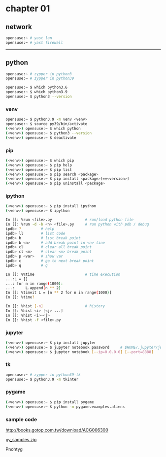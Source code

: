 # chapter 01

## network

```bash
opensuse:~ # yast lan
opensuse:~ # yast firewall
```


---

## python

```bash
opensuse:~ # zypper in python3
opensuse:~ # zypper in python39

opensuse:~ $ which python3.6
opensuse:~ $ which python3.9
opensuse:~ $ python3 --version
```


### venv

```bash
opensuse:~ $ python3.9 -m venv <venv>
opensuse:~ $ source py39/bin/activate
(<venv>) opensuse:~ $ which python
(<venv>) opensuse:~ $ python3 --version
(<venv>) opensuse:~ $ deactivate
```


### pip

```bash
(<venv>) opensuse:~ $ which pip
(<venv>) opensuse:~ $ pip help
(<venv>) opensuse:~ $ pip list
(<venv>) opensuse:~ $ pip search <package>
(<venv>) opensuse:~ $ pip install <package>[==<version>]
(<venv>) opensuse:~ $ pip uninstall <package>
```

### ipython

```bash
(<venv>) opensuse:~ $ pip install ipython
(<venv>) opensuse:~ $ ipython

In []: %run <file>.py               # run/load python file
In []: %run -d -b <n> <file>.py     # run python with pdb / debug
ipdb> ?         # help
ipdb> ll        # list code
ipdb> b         # list break point
ipdb> b <n>     # add break point in <n> line
ipdb> cl        # clear all break point
ipdb> cl <m>    # clear <m> break point
ipdb> p <var>   # show var
ipdb> c         # go to next break point
ipdb> q         # q

In []: %%time                       # time execution
...:L = []
...: for n in range(1000):
...:     L.append(n ** 2)
In []: %timeit L = [n ** 2 for n in range(1000)]
In []: %time?

In []: %hist [-n]                   # history
In []: %hist <i> [<j> ...]
In []: %hist <i>-<j>
In []: %hist -f <file>.py
```


### jupyter

```bash
(<venv>) opensuse:~ $ pip install jupyter
(<venv>) opensuse:~ $ jupyter notebook password     # $HOME/.jupyter/jupyter_notebook_config.json
(<venv>) opensuse:~ $ jupyter notebook [--ip=0.0.0.0] [--port=8888]
```


### tk

```bash
opensuse:~ # zypper in python39-tk
opensuse:~ $ python3.9 -m tkinter
```


### pygame

```bash
(<venv>) opensuse:~ $ pip install pygame
(<venv>) opensuse:~ $ python -m pygame.examples.aliens
```


### sample code

http://books.gotop.com.tw/download/ACG006300

[py_samples.zip](http://dlcenter.gotop.com.tw/SampleFiles/ACG006300/download/py_samples.zip)

Pnohtyg
